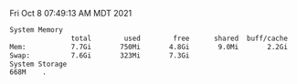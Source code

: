 Fri Oct  8 07:49:13 AM MDT 2021
```bash
System Memory
               total        used        free      shared  buff/cache   available
Mem:           7.7Gi       750Mi       4.8Gi       9.0Mi       2.2Gi       6.6Gi
Swap:          7.6Gi       323Mi       7.3Gi
System Storage
668M	.
```
